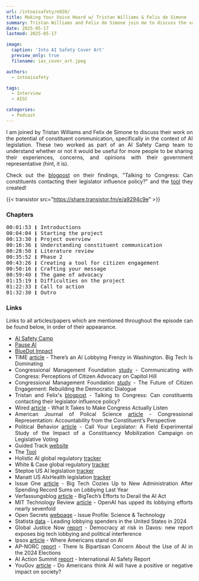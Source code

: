 ```yaml
---
url: /intoaisafety/e020/
title: Making Your Voice Heard w/ Tristan Williams & Felix de Simone
summary: Tristan Williams and Felix de Simone join me to discuss the value of constituent communication on AI.
date: 2025-05-17
lastmod: 2025-05-17

image:
  caption: 'Into AI Safety Cover Art'
  preview_only: true
  filename: ias_cover_art.jpeg

authors:
  - intoaisafety

tags:
  - Interview
  - AISC

categories: 
  - Podcast
---
```


<div style="text-align: justify">
I am joined by Tristan Williams and Felix de Simone to discuss their work on the potential of constituent communication, specifically in the context of AI legislation. These two worked as part of an AI Safety Camp team to understand whether or not it would be useful for more people to be sharing their experiences, concerns, and opinions with their government representative (hint, it is).

Check out the <a href="https://forum.effectivealtruism.org/posts/5oStggnYLGzomhvvn/talking-to-congress-can-constituents-contacting-their" target="_blank" rel="noreferrer noopener">blogpost</a> on their findings, "Talking to Congress: Can constituents contacting their legislator influence policy?" and the <a href="https://www.guidedtrack.com/programs/e7xnz7q/run" target="_blank" rel="noreferrer noopener">tool</a> they created!

<!-- "You don't need to be wortking full time on AI safety or have a background in machine learning to have an impact; you can have an impact _as a citizen_." -->

{{< transistor src="https://share.transistor.fm/e/a9294c9e" >}}

### Chapters

<div style="text-align: left; font-family:monospace;">
00:01:53 ❙ Introductions<br>
00:04:04 ❙ Starting the project<br>
00:13:30 ❙ Project overview<br>
00:16:36 ❙ Understanding constituent communication<br>
00:28:50 ❙ Literature review<br>
00:35:52 ❙ Phase 2<br>
00:43:26 ❙ Creating a tool for citizen engagement<br>
00:50:16 ❙ Crafting your message<br>
00:59:40 ❙ The game of advocacy<br>
01:15:19 ❙ Difficulties on the project<br>
01:22:33 ❙ Call to action<br>
01:32:30 ❙ Outro
</div>

### Links

Links to all articles/papers which are mentioned throughout the episode can be found below, in order of their appearance.
- <a href="https://www.aisafety.camp" target="_blank" rel="noreferrer noopener">AI Safety Camp</a>
- <a href="https://pauseai.info" target="_blank" rel="noreferrer noopener">Pause AI</a>
- <a href="https://bluedot.org" target="_blank" rel="noreferrer noopener">BlueDot Impact</a>
- TIME <a href="https://time.com/6972134/ai-lobbying-tech-policy-surge/" target="_blank" rel="noreferrer noopener">article</a> - There’s an AI Lobbying Frenzy in Washington. Big Tech Is Dominating
- Congressional Management Foundation <a href="https://www.congressfoundation.org/storage/documents/CMF_Pubs/cwc-perceptions-of-citizen-advocacy.pdf" target="_blank" rel="noreferrer noopener">study</a> - Communicating with Congress: Perceptions of Citizen Advocacy on Capitol Hill
- Congressional Management Foundation <a href="https://www.congressfoundation.org/storage/documents/CMF_Pubs/cmf_citizen_engagement_rebuilding_democratic_dialogue.pdf" target="_blank" rel="noreferrer noopener">study</a> - The Future of Citizen Engagement: Rebuilding the Democratic Dialogue
- Tristan and Felix's <a href="https://forum.effectivealtruism.org/posts/5oStggnYLGzomhvvn/talking-to-congress-can-constituents-contacting-their" target="_blank" rel="noreferrer noopener">blogpost</a> - Talking to Congress: Can constituents contacting their legislator influence policy?
- Wired <a href="https://www.wired.com/story/opengov-report-congress-constituent-communication/" target="_blank" rel="noreferrer noopener">article</a> - What It Takes to Make Congress Actually Listen
- American Journal of Polical Science <a href="https://projects.iq.harvard.edu/files/cces/files/AnsolabehereKuriwaki_AJPS.pdf" target="_blank" rel="noreferrer noopener">article</a> - Congressional Representation: Accountability from the Constituent’s Perspective
- Political Behavior <a href="https://www.jstor.org/stable/43653416" target="_blank" rel="noreferrer noopener">article</a> - Call Your Legislator: A Field Experimental Study of the Impact of a Constituency Mobilization Campaign on Legislative Voting
- Guided Track <a href="https://www.guidedtrack.com" target="_blank" rel="noreferrer noopener">website</a>
- The <a href="https://www.guidedtrack.com/programs/e7xnz7q/run" target="_blank" rel="noreferrer noopener">Tool</a>
- Holistic AI global regulatory <a href="https://tracker.holisticai.com/feed" target="_blank" rel="noreferrer noopener">tracker</a>
- White & Case global regulatory <a href="https://www.whitecase.com/insight-our-thinking/ai-watch-global-regulatory-tracker" target="_blank" rel="noreferrer noopener">tracker</a>
- Steptoe US AI legislation <a href="https://www.steptoe.com/en/ai-legislative-tracker.html" target="_blank" rel="noreferrer noopener">tracker</a>
- Manatt US AIxHealth legislation <a href="https://www.manatt.com/insights/newsletters/health-highlights/manatt-health-health-ai-policy-tracker" target="_blank" rel="noreferrer noopener">tracker</a>
- Issue One <a href="https://issueone.org/articles/big-tech-spent-record-sums-on-lobbying-last-year/" target="_blank" rel="noreferrer noopener">article</a> - Big Tech Cozies Up to New Administration After Spending Record Sums on Lobbying Last Year
- Verfassungsblog <a href="https://verfassungsblog.de/bigtechs-efforts-to-derail-the-ai-act/" target="_blank" rel="noreferrer noopener">article</a> - BigTech’s Efforts to Derail the AI Act
- MIT Technology Review <a href="https://www.technologyreview.com/2025/01/21/1110260/openai-ups-its-lobbying-efforts-nearly-seven-fold/" target="_blank" rel="noreferrer noopener"> article</a> - OpenAI has upped its lobbying efforts nearly sevenfold
- Open Secrets <a href="https://www.opensecrets.org/federal-lobbying/issues/lobbyists?id=SCI&year=2023" target="_blank" rel="noreferrer noopener">webpage</a> - Issue Profile: Science & Technology
- Statista <a href="https://www.statista.com/statistics/257344/top-lobbying-spenders-in-the-us/" target="_blank" rel="noreferrer noopener">data</a> - Leading lobbying spenders in the United States in 2024
- Global Justice Now <a href="https://www.globaljustice.org.uk/resource/democracy-at-risk-in-davos-new-report-exposes-big-tech-lobbying-and-political-interference/" target="_blank" rel="noreferrer noopener">report</a> - Democracy at risk in Davos: new report exposes big tech lobbying and political interference
- Ipsos <a href="https://www.ipsos.com/en-us/where-americans-stand-ai" target="_blank" rel="noreferrer noopener">article</a> - Where Americans stand on AI
- AP-NORC <a href="https://apnorc.org/projects/there-is-bipartisan-concern-about-the-use-of-ai-in-the-2024-elections/" target="_blank" rel="noreferrer noopener">report</a> - There Is Bipartisan Concern About the Use of AI in the 2024 Elections
- AI Action Summit <a href="https://arxiv.org/pdf/2501.17805" target="_blank" rel="noreferrer noopener">report</a> - International AI Safety Report 
- YouGov <a href="https://today.yougov.com/technology/articles/51368-do-americans-think-ai-will-have-positive-or-negative-impact-society-artificial-intelligence-poll" target="_blank" rel="noreferrer noopener">article</a> - Do Americans think AI will have a positive or negative impact on society?

<!-- end of the list -->
</div>